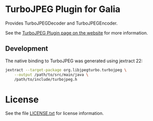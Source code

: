 # TurboJPEG Plugin for Galia

Provides TurboJPEGDecoder and TurboJPEGEncoder.

See the [TurboJPEG Plugin page on the website](https://galia.is/plugins/turbojpeg/)
for more information.

## Development

The native binding to TurboJPEG was generated using jextract 22:

```sh
jextract --target-package org.libjpegturbo.turbojpeg \
    --output /path/to/src/main/java \
    /path/to/include/turbojpeg.h
```

# License

See the file [LICENSE.txt](LICENSE.txt) for license information.
